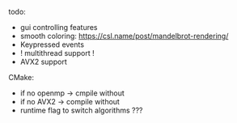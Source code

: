 todo:
- gui controlling features
- smooth coloring: https://csl.name/post/mandelbrot-rendering/
- Keypressed events
- ! multithread support !
- AVX2 support

CMake:
- if no openmp -> cmpile without
- if no AVX2 -> compile without
- runtime flag to switch algorithms ???